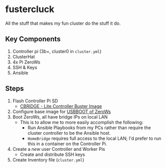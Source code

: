 # fustercluck
All the stuff that makes my fun cluster do the stuff it do.


## Key Components

1. Controller pi (3b+, cluster0 in `cluster.yml`)
2. ClusterHat
3. 4x Pi ZeroWs
5. SSH & Keys
6. Ansible

## Steps

1. Flash Controller Pi SD 
    * [CBRIDGE - Lite Controller Buster Image](http://dist.8086.net/clusterctrl/buster/2020-02-13/ClusterCTRL-2020-02-13-lite-1-CBRIDGE.zip)
2. Configure base image for [USBBOOT of ZeroWs](https://8086.support/content/23/97/en/how-do-i-boot-pi-zeros-without-sd-cards-cluster-hat_cluster-ctrl.html)
3. Boot ZeroWs, all have bridge IPs on local LAN
    * This is to allow me to more easily accomplish the following:
        * Run Ansible Playbooks from my PCs rather than require the cluster controller to be the Ansible host.
        * `HomeBridge` requires full access to the local LAN; I'd prefer to run this in a container on the Controller Pi. 
4. Create a *new* user Controller and Worker Pis
   * Create and distribute SSH keys   
5. Create Inventory file (`cluster.yml`)
